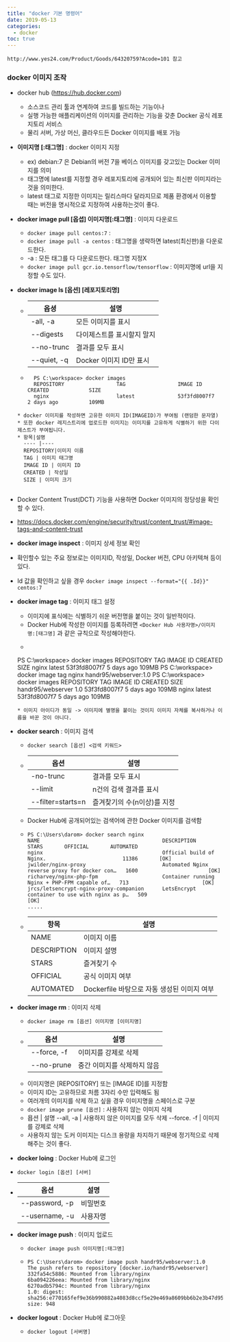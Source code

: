 ```yaml
---
title: "docker 기본 명령어"
date: 2019-05-13
categories:
  - docker
toc: true
---
```


`http://www.yes24.com/Product/Goods/64320759?Acode=101 참고`

### docker 이미지 조작

* docker hub (https://hub.docker.com)
  * 소스코드 관리 툴과 연계하여 코드를 빌드하는 기능이나 
  * 실행 가능한 애플리케이션의 이미지를 관리하는 기능을 갖춘 Docker 공식 레포지토리 서비스
  * 물리 서버, 가상 머신, 클라우드든 Docker 이미지를 배포 가능

* **이미지명 [:태그명]** : docker 이미지 지정
  * ex) debian:7 은 Debian의 버전 7을 베이스 이미지를 갖고있는 Docker 이미지를 의미
  * 태그명에 latest를 지정할 경우 레포지토리에 공개되어 있는 최신판 이미지라는 것을 의미한다.
  * latest 태그로 지정한 이미지는 릴리스마다 달라지므로 제품 환경에서 이용할 때는 버전을 명시적으로 지정하여 사용하는것이 좋다.
   
* **docker image pull [옵셥] 이미지명[:태그명]** : 이미지 다운로드
  * `docker image pull centos:7` : 
  * `docker image pull -a centos` : 태그명을 생략하면 latest(최신판)을 다운로드한다.
  * -a : 모든 태그를 다 다운로드한다. 태그명 지정X
  * `docker image pull gcr.io.tensorflow/tensorflow` : 이미지명에 url을 지정할 수도 있다.
 
* **docker image ls [옵션] [레포지토리명]**
  * 옵셩 | 설명
    ---- | ----
    -all, -a | 모든 이미지를 표시
    --digests | 다이제스트를 표시할지 말지
    --no-trunc | 결과를 모두 표시
    --quiet, -q | Docker 이미지 ID만 표시
  * ```text
      PS C:\workspace> docker images
      REPOSITORY                 TAG                 IMAGE ID            CREATED             SIZE
      nginx                      latest              53f3fd8007f7        2 days ago          109MB
  ```
  * docker 이미지를 작성하면 고유한 이미지 ID(IMAGEID)가 부여됨 (랜덤한 문자열)
  * 또한 docker 레지스트리에 업로드한 이미지는 이미지를 고유하게 식별하기 위한 다이제스트가 부여됩니다.
  * 항목|설명
    ---- |----
    REPOSITORY|이미지 이름
    TAG | 이미지 태그명
    IMAGE ID | 이미지 ID
    CREATED | 작성일
    SIZE | 이미지 크기 
 
 * Docker Content Trust(DCT) 기능을 사용하면 Docker 이미지의 정당성을 확인할 수 있다.
  * https://docs.docker.com/engine/security/trust/content_trust/#image-tags-and-content-trust
  
 * **docker image inspect** : 이미지 상세 정보 확인
  * 확인할수 있는 주요 정보로는 이미지ID, 작성일, Docker 버전, CPU 아키텍쳐 등이 있다.
  * Id 값을 확인하고 싶을 경우 `docker image inspect --format="{{ .Id}}" centos:7`
 
* **docker image tag** : 이미지 태그 설정
  * 이미지에 표식에는 식별하기 쉬운 버전명을 붙이는 것이 일반적이다.
  * Docker Hub에 작성한 이미지를 등록하려면 `<Docker Hub 사용자명>/이미지명:[태그명]` 과 같은 규칙으로 작성해야한다.
  * ```text
  PS C:\workspace> docker images
  REPOSITORY                 TAG                 IMAGE ID            CREATED             SIZE
  nginx                      latest              53f3fd8007f7        5 days ago          109MB
  PS C:\workspace> docker image tag nginx handr95/webserver:1.0
  PS C:\workspace> docker images
  REPOSITORY                 TAG                 IMAGE ID            CREATED             SIZE
  handr95/webserver          1.0                 53f3fd8007f7        5 days ago          109MB
  nginx                      latest              53f3fd8007f7        5 days ago          109MB
  ```
  * 이미지 아이디가 동일 -> 이미지에 별명을 붙이는 것이지 이미지 자체를 복사하거나 이름을 바꾼 것이 아니다.
  
* **docker search** : 이미지 검색
  * `docker search [옵션] <검색 키워드>`
  * 옵션 | 설명
    ---- | ----
    -no-trunc | 결과를 모두 표시
    --limit | n건의 검색 결과를 표시
    --filter=starts=n | 즐겨찾기의 수(n이상)를 지정
  * Docker Hub에 공개되어있는 검색어에 관한 Docker 이미지를 검색함
  * ```text
    PS C:\Users\darom> docker search nginx
    NAME                                        DESCRIPTION                                      STARS       OFFICIAL       AUTOMATED
    nginx                                       Official build of Nginx.                         11386       [OK]
    jwilder/nginx-proxy                         Automated Nginx reverse proxy for docker con…   1600                       [OK]
    richarvey/nginx-php-fpm                     Container running Nginx + PHP-FPM capable of…   713                        [OK]
    jrcs/letsencrypt-nginx-proxy-companion      LetsEncrypt container to use with nginx as p…   509                        [OK]
    .....
    ```
  * 항목 | 설명
    ---- | ----
    NAME | 이미지 이름
    DESCRIPTION | 이미지 설명
    STARS | 즐겨찾기 수
    OFFICIAL | 공식 이미지 여부
    AUTOMATED | Dockerfile 바탕으로 자동 생성된 이미지 여부
   
* **docker image rm** : 이미지 삭제
  * `docker image rm [옵션] 이미지명 [이미지명]`
  * 옵션 | 설명
    ---- | ----
    --force, -f | 이미지를 강제로 삭제
    --no-prune | 중간 이미지를 삭제하지 않음
  * 이미지명은 [REPOSITORY] 또는 [IMAGE ID]를 지정함  
  * 이미지 ID는 고유하므로 처름 3자리 수만 입력해도 됨
  * 여러개의 이미지를 삭제 하고 싶을 경우 이미지명을 스페이스로 구분
  * `docker image prune [옵션]` : 사용하지 않는 이미지 삭제
  * 욥션 | 설명
    --all, -a | 사용하지 않은 이미지를 모두 삭제
    --force. -f | 이미지를 강제로 삭제
  * 사용하지 않는 도커 이미지는 디스크 용량을 차지하기 때문에 정기적으로 삭제해주는 것이 좋다.

* **docker loing** : Docker Hub에 로그인
* `docker login [옵션] [서버]`
* 옵션 | 설명
  ---- | ----
  --password, -p | 비밀번호
  --username, -u | 사용자명
  
* **docker image push** : 이미지 업로드
  * `docker image push 이미지명[:태그명]` 
  * ```text
    PS C:\Users\darom> docker image push handr95/webserver:1.0
    The push refers to repository [docker.io/handr95/webserver]
    332fa54c5886: Mounted from library/nginx
    6ba094226eea: Mounted from library/nginx
    6270adb5794c: Mounted from library/nginx
    1.0: digest: sha256:e770165fef9e36b990882a4083d8ccf5e29e469a8609bb6b2e3b47d9510e2c8d size: 948
    ```

* **docker logout** : Docker Hub에 로그아웃
  * `docker logout [서버명]`
   
  

    
  
  
 
    